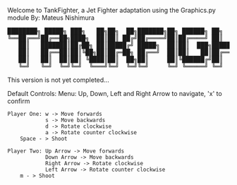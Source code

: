 Welcome to TankFighter, a Jet Fighter adaptation using the Graphics.py module
By: Mateus Nishimura

<pre>
████████╗ █████╗ ███╗   ██╗██╗  ██╗███████╗██╗ ██████╗ ██╗  ██╗████████╗███████╗██████╗ 
╚══██╔══╝██╔══██╗████╗  ██║██║ ██╔╝██╔════╝██║██╔════╝ ██║  ██║╚══██╔══╝██╔════╝██╔══██╗
   ██║   ███████║██╔██╗ ██║█████╔╝ █████╗  ██║██║  ███╗███████║   ██║   █████╗  ██████╔╝
   ██║   ██╔══██║██║╚██╗██║██╔═██╗ ██╔══╝  ██║██║   ██║██╔══██║   ██║   ██╔══╝  ██╔══██╗
   ██║   ██║  ██║██║ ╚████║██║  ██╗██║     ██║╚██████╔╝██║  ██║   ██║   ███████╗██║  ██║
   ╚═╝   ╚═╝  ╚═╝╚═╝  ╚═══╝╚═╝  ╚═╝╚═╝     ╚═╝ ╚═════╝ ╚═╝  ╚═╝   ╚═╝   ╚══════╝╚═╝  ╚═╝
</pre>

This version is not yet completed...

Default Controls:
    Menu: Up, Down, Left and Right Arrow to navigate, 'x' to confirm

    Player One: w -> Move forwards
                s -> Move backwards
                d -> Rotate clockwise
                a -> Rotate counter clockwise
		Space - > Shoot

    Player Two: Up Arrow -> Move forwards
                Down Arrow -> Move backwards
                Right Arrow -> Rotate clockwise
                Left Arrow -> Rotate counter clockwise
		m - > Shoot
